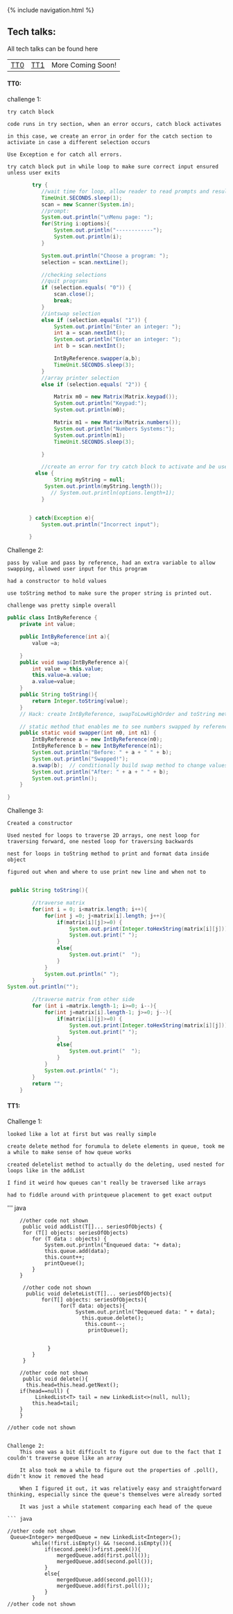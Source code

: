 
{% include navigation.html %}
## Tech talks:

All tech talks can be found here
<table>
    <tr>
        <td><a href="#tt0">TT0</a></td>
        <td><a href="#tt1">TT1</a></td>
        <td>More Coming Soon!</td>
    </tr>
</table>

#### TT0:

challenge 1:
    
    try catch block 
        
    code runs in try section, when an error occurs, catch block activates
        
    in this case, we create an error in order for the catch section to activiate in case a different selection occurs
        
    Use Exception e for catch all errors.
        
    try catch block put in while loop to make sure correct input ensured unless user exits
        
 ``` java
         try {
            //wait time for loop, allow reader to read prompts and results
            TimeUnit.SECONDS.sleep(1);
            scan = new Scanner(System.in);
            //prompt:
            System.out.println("\nMenu page: ");
            for(String i:options){
                System.out.println("------------");
                System.out.println(i);
            }

            System.out.println("Choose a program: ");
            selection = scan.nextLine();

            //checking selections
            //quit programs
            if (selection.equals( "0")) {
                scan.close();
                break;
            }
            //intswap selection
            else if (selection.equals( "1")) {
                System.out.println("Enter an integer: ");
                int a = scan.nextInt();
                System.out.println("Enter an integer: ");
                int b = scan.nextInt();

                IntByReference.swapper(a,b);
                TimeUnit.SECONDS.sleep(3);
            }
            //array printer selection
            else if (selection.equals( "2")) {

                Matrix m0 = new Matrix(Matrix.keypad());
                System.out.println("Keypad:");
                System.out.println(m0);

                Matrix m1 = new Matrix(Matrix.numbers());
                System.out.println("Numbers Systems:");
                System.out.println(m1);
                TimeUnit.SECONDS.sleep(3);

            }

            //create an error for try catch block to activate and be useful
          else {
                String myString = null;
             System.out.println(myString.length());
               // System.out.println(options.length+1);
            }


        } catch(Exception e){
            System.out.println("Incorrect input");

        }
```

Challenge 2:
    
    pass by value and pass by reference, had an extra variable to allow swapping, allowed user input for this program
    
    had a constructor to hold values 
    
    use toString method to make sure the proper string is printed out. 
    
    challenge was pretty simple overall
    
``` java
public class IntByReference {
    private int value;

    public IntByReference(int a){
        value =a;

    }
    public void swap(IntByReference a){
        int value = this.value;
        this.value=a.value;
        a.value=value;
    }
    public String toString(){
        return Integer.toString(value);
    }
    // Hack: create IntByReference, swapToLowHighOrder and toString methods

    // static method that enables me to see numbers swapped by reference (before, after)
    public static void swapper(int n0, int n1) {
        IntByReference a = new IntByReference(n0);
        IntByReference b = new IntByReference(n1);
        System.out.println("Before: " + a + " " + b);
        System.out.println("Swapped!");
        a.swap(b);  // conditionally build swap method to change values of a, b
        System.out.println("After: " + a + " " + b);
        System.out.println();
    }

}
```

Challenge 3:

    Created a constructor
    
    Used nested for loops to traverse 2D arrays, one nest loop for traversing forward, one nested loop for traversing backwards
    
    nest for loops in toString method to print and format data inside object
    
    figured out when and where to use print new line and when not to
   
``` java

 public String toString(){

        //traverse matrix
        for(int i = 0; i<matrix.length; i++){
            for(int j =0; j<matrix[i].length; j++){
                if(matrix[i][j]>=0) {
                    System.out.print(Integer.toHexString(matrix[i][j]));
                    System.out.print(" ");
                }
                else{
                    System.out.print("  ");
                }
            }
            System.out.println(" ");
        }
System.out.println("");

        //traverse matrix from other side
        for (int i =matrix.length-1; i>=0; i--){
            for(int j=matrix[i].length-1; j>=0; j--){
                if(matrix[i][j]>=0) {
                    System.out.print(Integer.toHexString(matrix[i][j]));
                    System.out.print(" ");
                }
                else{
                    System.out.print("  ");
                }
            }
            System.out.println(" ");
        }
        return "";
    }
```

#### TT1:

Challenge 1:

    looked like a lot at first but was really simple
    
    create delete method for forumula to delete elements in queue, took me a while to make sense of how queue works
    
    created deletelist method to actually do the deleting, used nested for loops like in the addList
    
    I find it weird how queues can't really be traversed like arrays
    
    had to fiddle around with printqueue placement to get exact output
    
    
''' java

        //other code not shown
         public void addList(T[]... seriesOfObjects) {
         for (T[] objects: seriesOfObjects)
            for (T data : objects) {
                System.out.println("Enqueued data: "+ data);
                this.queue.add(data);
                this.count++;
                printQueue();
            }
        }
    
         //other code not shown
          public void deleteList(T[]... seriesOfObjects){
               for(T[] objects: seriesOfObjects){
                     for(T data: objects){
                          System.out.println("Dequeued data: " + data);
                            this.queue.delete();
                             this.count--;
                              printQueue();


                 }
            }
         }
    
        //other code not shown
         public void delete(){
          this.head=this.head.getNext();
        if(head==null) {
             LinkedList<T> tail = new LinkedList<>(null, null);
            this.head=tail;
        }
        }
       
    //other code not shown
```

Challenge 2:
    This one was a bit difficult to figure out due to the fact that I couldn't traverse queue like an array
    
    It also took me a while to figure out the properties of .poll(), didn't know it removed the head
    
    When I figured it out, it was relatively easy and straightforward thinking, especially since the queue's themselves were already sorted
    
    It was just a while statement comparing each head of the queue
    
``` java

//other code not shown 
 Queue<Integer> mergedQueue = new LinkedList<Integer>();
        while(!first.isEmpty() && !second.isEmpty()){
            if(second.peek()>first.peek()){
                mergedQueue.add(first.poll());
                mergedQueue.add(second.poll());
            }
            else{
                mergedQueue.add(second.poll());
                mergedQueue.add(first.poll());
            }
        }
//other code not shown
```

